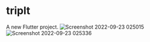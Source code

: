 # triplt

A new Flutter project.
![Screenshot 2022-09-23 025015](https://user-images.githubusercontent.com/102671350/196535292-5518bffe-7807-4dec-a027-4c0389d9607a.png)
![Screenshot 2022-09-23 025336](https://user-images.githubusercontent.com/102671350/196535318-02d60601-5e2d-4074-928d-7c1692c89746.png)

